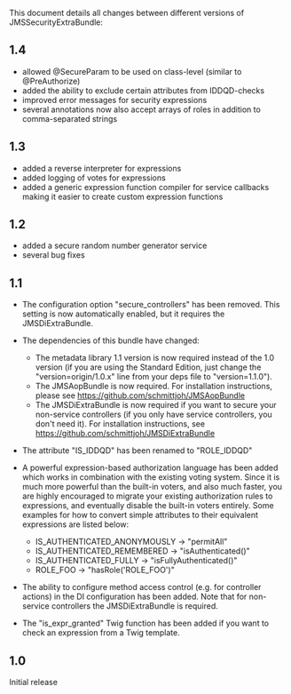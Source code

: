 This document details all changes between different versions of JMSSecurityExtraBundle:

1.4
---
- allowed @SecureParam to be used on class-level (similar to @PreAuthorize)
- added the ability to exclude certain attributes from IDDQD-checks
- improved error messages for security expressions
- several annotations now also accept arrays of roles in addition to comma-separated strings


1.3
---
- added a reverse interpreter for expressions
- added logging of votes for expressions
- added a generic expression function compiler for service callbacks making it
  easier to create custom expression functions


1.2
---

- added a secure random number generator service
- several bug fixes


1.1
---

- The configuration option "secure_controllers" has been removed. This setting is
  now automatically enabled, but it requires the JMSDiExtraBundle.

- The dependencies of this bundle have changed:
  
    * The metadata library 1.1 version is now required instead of the 1.0 version
      (if you are using the Standard Edition, just change the "version=origin/1.0.x" 
      line from your deps file to "version=1.1.0").
    * The JMSAopBundle is now required. For installation instructions, please see
      https://github.com/schmittjoh/JMSAopBundle
    * The JMSDiExtraBundle is now required if you want to secure your non-service
      controllers (if you only have service controllers, you don't need it). For
      installation instructions, see https://github.com/schmittjoh/JMSDiExtraBundle

- The attribute "IS_IDDQD" has been renamed to "ROLE_IDDQD"

- A powerful expression-based authorization language has been added which works
  in combination with the existing voting system. Since it is much more powerful
  than the built-in voters, and also much faster, you are highly encouraged to
  migrate your existing authorization rules to expressions, and eventually disable 
  the built-in voters entirely. Some examples for how to convert simple attributes
  to their equivalent expressions are listed below:
  
    * IS_AUTHENTICATED_ANONYMOUSLY -> "permitAll"
    * IS_AUTHENTICATED_REMEMBERED -> "isAuthenticated()"
    * IS_AUTHENTICATED_FULLY -> "isFullyAuthenticated()"
    * ROLE_FOO -> "hasRole('ROLE_FOO')"

- The ability to configure method access control (e.g. for controller actions)
  in the DI configuration has been added. Note that for non-service controllers
  the JMSDiExtraBundle is required.

- The "is_expr_granted" Twig function has been added if you want to check an
  expression from a Twig template.


1.0
---

Initial release  
